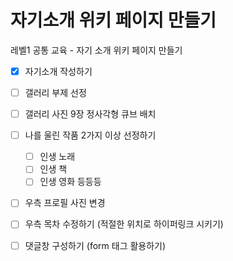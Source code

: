 # 자기소개 위키 페이지 만들기

레벨1 공통 교육 - 자기 소개 위키 페이지 만들기

- [x] 자기소개 작성하기
- [ ] 갤러리 부제 선정
- [ ] 갤러리 사진 9장 정사각형 큐브 배치
- [ ] 나를 울린 작품 2가지 이상 선정하기
    - [ ] 인생 노래
    - [ ] 인생 책
    - [ ] 인생 영화 등등등
- [ ] 우측 프로필 사진 변경
- [ ] 우측 목차 수정하기 (적절한 위치로 하이퍼링크 시키기)
- [ ] 댓글창 구성하기 (form 태그 활용하기)

